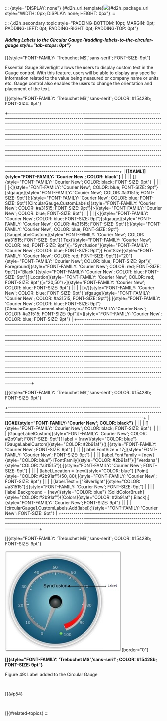 ::: {style="DISPLAY: none"}
[](ms-xhelp:///?Id=d2h_url_template){#d2h_url_template}![](!package_url!){#d2h_package_url style="WIDTH: 0px; DISPLAY: none; HEIGHT: 0px"}
:::

::: {.d2h_secondary_topic style="PADDING-BOTTOM: 10pt; MARGIN: 0pt; PADDING-LEFT: 0pt; PADDING-RIGHT: 0pt; PADDING-TOP: 0pt"}
##### Adding Labels to the Circular Gauge {#adding-labels-to-the-circular-gauge style="tab-stops: 0pt"}

[]{style="FONT-FAMILY: 'Trebuchet MS','sans-serif'; FONT-SIZE: 9pt"} 

Essential Gauge Silverlight allows the users to display custom text in the Gauge control. With this feature, users will be able to display any specific information related to the value being measured or company name or units etc. Gauge control also enables the users to change the orientation and placement of the text.

[]{style="FONT-FAMILY: 'Trebuchet MS','sans-serif'; COLOR: #15428b; FONT-SIZE: 9pt"} 

+-------------------------------------------------------------------------------------------------------------------------------------------------------------------------------------------------------------------------------------------------------------------------------------------------------------------------------------------------------------------------------------------------------------------------------------------------------------------------------------------------------------------------------------------------------------------------------------------------------------------------------------------------------------------------------------------------------------------------------------------------------------------------------------------------------------------------------------------------------------------------------------------------------------------------------------------------+
| **[\[XAML\]]{style="FONT-FAMILY: 'Courier New'; COLOR: black"}**                                                                                                                                                                                                                                                                                                                                                                                                                                                                                                                                                                                                                                                                                                                                                                                                                                                                                |
|                                                                                                                                                                                                                                                                                                                                                                                                                                                                                                                                                                                                                                                                                                                                                                                                                                                                                                                                                 |
| []{style="FONT-FAMILY: 'Courier New'; COLOR: black; FONT-SIZE: 9pt"}                                                                                                                                                                                                                                                                                                                                                                                                                                                                                                                                                                                                                                                                                                                                                                                                                                                                            |
|                                                                                                                                                                                                                                                                                                                                                                                                                                                                                                                                                                                                                                                                                                                                                                                                                                                                                                                                                 |
| [\<]{style="FONT-FAMILY: 'Courier New'; COLOR: blue; FONT-SIZE: 9pt"}[sfgauge]{style="FONT-FAMILY: 'Courier New'; COLOR: #a31515; FONT-SIZE: 9pt"}[:]{style="FONT-FAMILY: 'Courier New'; COLOR: blue; FONT-SIZE: 9pt"}[CircularGauge.CustomLabels]{style="FONT-FAMILY: 'Courier New'; COLOR: #a31515; FONT-SIZE: 9pt"}[\>]{style="FONT-FAMILY: 'Courier New'; COLOR: blue; FONT-SIZE: 9pt"}                                                                                                                                                                                                                                                                                                                                                                                                                                                                                                                                                     |
|                                                                                                                                                                                                                                                                                                                                                                                                                                                                                                                                                                                                                                                                                                                                                                                                                                                                                                                                                 |
| [\<]{style="FONT-FAMILY: 'Courier New'; COLOR: blue; FONT-SIZE: 9pt"}[sfgauge]{style="FONT-FAMILY: 'Courier New'; COLOR: #a31515; FONT-SIZE: 9pt"}[:]{style="FONT-FAMILY: 'Courier New'; COLOR: blue; FONT-SIZE: 9pt"}[GaugeLabelCustom]{style="FONT-FAMILY: 'Courier New'; COLOR: #a31515; FONT-SIZE: 9pt"}[ Text]{style="FONT-FAMILY: 'Courier New'; COLOR: red; FONT-SIZE: 9pt"}[=\"Syncfusion\"]{style="FONT-FAMILY: 'Courier New'; COLOR: blue; FONT-SIZE: 9pt"}[ FontSize]{style="FONT-FAMILY: 'Courier New'; COLOR: red; FONT-SIZE: 9pt"}[=\"20\"]{style="FONT-FAMILY: 'Courier New'; COLOR: blue; FONT-SIZE: 9pt"}[ Foreground]{style="FONT-FAMILY: 'Courier New'; COLOR: red; FONT-SIZE: 9pt"}[=\"Black\"]{style="FONT-FAMILY: 'Courier New'; COLOR: blue; FONT-SIZE: 9pt"}[ Location]{style="FONT-FAMILY: 'Courier New'; COLOR: red; FONT-SIZE: 9pt"}[=\"20,50\"/\>]{style="FONT-FAMILY: 'Courier New'; COLOR: blue; FONT-SIZE: 9pt"} |
|                                                                                                                                                                                                                                                                                                                                                                                                                                                                                                                                                                                                                                                                                                                                                                                                                                                                                                                                                 |
| [\</]{style="FONT-FAMILY: 'Courier New'; COLOR: blue; FONT-SIZE: 9pt"}[sfgauge]{style="FONT-FAMILY: 'Courier New'; COLOR: #a31515; FONT-SIZE: 9pt"}[:]{style="FONT-FAMILY: 'Courier New'; COLOR: blue; FONT-SIZE: 9pt"}[CircularGauge.CustomLabels]{style="FONT-FAMILY: 'Courier New'; COLOR: #a31515; FONT-SIZE: 9pt"}[\>]{style="FONT-FAMILY: 'Courier New'; COLOR: blue; FONT-SIZE: 9pt"}                                                                                                                                                                                                                                                                                                                                                                                                                                                                                                                                                    |
+-------------------------------------------------------------------------------------------------------------------------------------------------------------------------------------------------------------------------------------------------------------------------------------------------------------------------------------------------------------------------------------------------------------------------------------------------------------------------------------------------------------------------------------------------------------------------------------------------------------------------------------------------------------------------------------------------------------------------------------------------------------------------------------------------------------------------------------------------------------------------------------------------------------------------------------------------+

[]{style="FONT-FAMILY: 'Trebuchet MS','sans-serif'; COLOR: #15428b; FONT-SIZE: 9pt"} 

+-------------------------------------------------------------------------------------------------------------------------------------------------------------------------------------------------------------------------------+
| **[\[C#\]]{style="FONT-FAMILY: 'Courier New'; COLOR: black"}**                                                                                                                                                                |
|                                                                                                                                                                                                                               |
| []{style="FONT-FAMILY: 'Courier New'; COLOR: black; FONT-SIZE: 9pt"}                                                                                                                                                          |
|                                                                                                                                                                                                                               |
| [GaugeLabelCustom]{style="FONT-FAMILY: 'Courier New'; COLOR: #2b91af; FONT-SIZE: 9pt"}[ label = [new]{style="COLOR: blue"} [GaugeLabelCustom]{style="COLOR: #2b91af"}();]{style="FONT-FAMILY: 'Courier New'; FONT-SIZE: 9pt"} |
|                                                                                                                                                                                                                               |
| [label.FontSize = 17;]{style="FONT-FAMILY: 'Courier New'; FONT-SIZE: 9pt"}                                                                                                                                                    |
|                                                                                                                                                                                                                               |
| [label.FontFamily = [new]{style="COLOR: blue"} [FontFamily]{style="COLOR: #2b91af"}([\"Verdana\"]{style="COLOR: #a31515"});]{style="FONT-FAMILY: 'Courier New'; FONT-SIZE: 9pt"}                                              |
|                                                                                                                                                                                                                               |
| [label.Location = [new]{style="COLOR: blue"} [Point]{style="COLOR: #2b91af"}(50, 80);]{style="FONT-FAMILY: 'Courier New'; FONT-SIZE: 9pt"}                                                                                    |
|                                                                                                                                                                                                                               |
| [label.Text = [\"Silverlight\"]{style="COLOR: #a31515"};]{style="FONT-FAMILY: 'Courier New'; FONT-SIZE: 9pt"}                                                                                                                 |
|                                                                                                                                                                                                                               |
| [label.Background = [new]{style="COLOR: blue"} [SolidColorBrush]{style="COLOR: #2b91af"}([Colors]{style="COLOR: #2b91af"}.Black);]{style="FONT-FAMILY: 'Courier New'; FONT-SIZE: 9pt"}                                        |
|                                                                                                                                                                                                                               |
| [circularGauge1.CustomLabels.Add(label);]{style="FONT-FAMILY: 'Courier New'; FONT-SIZE: 9pt"}                                                                                                                                 |
+-------------------------------------------------------------------------------------------------------------------------------------------------------------------------------------------------------------------------------+

[]{style="FONT-FAMILY: 'Trebuchet MS','sans-serif'; COLOR: #15428b; FONT-SIZE: 9pt"} 

![](ImagesExt/image60_55.jpg){border="0"}

**[]{style="FONT-FAMILY: 'Trebuchet MS','sans-serif'; COLOR: #15428b; FONT-SIZE: 9pt"}** 

Figure 49: Label added to the Circular Gauge

 

[]{#p54} 

 

[]{#related-topics}
:::
